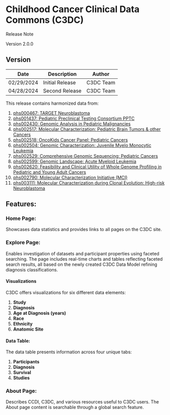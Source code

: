 # Childhood Cancer Clinical Data Commons (C3DC)
Release Note

Version 2.0.0

## Version

| Date       | Description       | Author    |
|------------|-------------------|-----------|
| 02/29/2024 | Initial Release   | C3DC Team | 
| 04/28/2024 |  Second Release   | C3DC Team |


This release contains harmonized data from:

1. <a href="https://www.ncbi.nlm.nih.gov/projects/gap/cgi-bin/study.cgi?study_id=phs000467.v23.p8">phs000467: TARGET Neuroblastoma</a>
2. <a href="https://www.ncbi.nlm.nih.gov/projects/gap/cgi-bin/study.cgi?study_id=phs001437.v2.p1">phs001437: Pediatric Preclinical Testing Consortium PPTC</a>
3. <a href="https://www.ncbi.nlm.nih.gov/projects/gap/cgi-bin/study.cgi?study_id=phs002430.v1.p1">phs002430: Genomic Analysis in Pediatric Malignancies</a>
4. <a href="https://www.ncbi.nlm.nih.gov/projects/gap/cgi-bin/study.cgi?study_id=phs002517.v2.p2">phs002517: Molecular Characterization: Pediatric Brain Tumors & other Cancers</a>
5. <a href="https://www.ncbi.nlm.nih.gov/projects/gap/cgi-bin/study.cgi?study_id=phs002518.v1.p1">phs002518: OncoKids Cancer Panel: Pediatric Cancers</a>
6. <a href="https://www.ncbi.nlm.nih.gov/projects/gap/cgi-bin/study.cgi?study_id=phs002504.v1.p1">phs002504: Genomic Characterization: Juvenile Myelo Monocytic Leukemia</a>
7. <a href="https://www.ncbi.nlm.nih.gov/projects/gap/cgi-bin/study.cgi?study_id=phs002529.v1.p1">phs002529: Comprehensive Genomic Sequencing: Pediatric Cancers</a>
8. <a href="https://www.ncbi.nlm.nih.gov/projects/gap/cgi-bin/study.cgi?study_id=phs002599.v1.p1">phs002599: Genomic Landscape: Acute Myeloid Leukemia</a>
9. <a href="https://www.ncbi.nlm.nih.gov/projects/gap/cgi-bin/study.cgi?study_id=phs002620.v1.p1">phs002620: Feasibility and Clinical Utility of Whole Genome Profiling in Pediatric and Young Adult Cancers</a>
10. <a href="https://www.ncbi.nlm.nih.gov/projects/gap/cgi-bin/study.cgi?study_id=phs002790.v5.p1">phs002790: Molecular Characterization Initiative (MCI)</a>
11. <a href="https://www.ncbi.nlm.nih.gov/projects/gap/cgi-bin/study.cgi?study_id=phs003111.v1.p1">phs003111: Molecular Characterization during Clonal Evolution: High-risk Neuroblastoma</a>

## Features:

### Home Page:
Showcases data statistics and provides links to all pages on the C3DC site.

### Explore Page:
Enables investigation of datasets and participant properties using faceted searching. The page includes real-time charts and tables reflecting faceted search results, all based on the newly created C3DC Data Model refining diagnosis classifications.

#### Visualizations

C3DC offers visualizations for six different data elements:

1. **Study**
2. **Diagnosis**
3. **Age at Diagnosis (years)**
4. **Race**
5. **Ethnicity**
6. **Anatomic Site**

#### Data Table:
The data table presents information across four unique tabs:
1. **Participants**
2. **Diagnosis**
3. **Survival**
4. **Studies**

### About Page:
Describes CCDI, C3DC, and various resources useful to C3DC users. The About page content is searchable through a global search feature.
